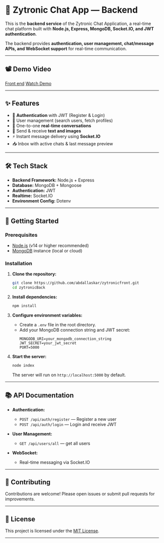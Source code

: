 # 💬 Zytronic Chat App — Backend

This is the **backend service** of the Zytronic Chat Application, a real-time chat platform built with **Node.js, Express, MongoDB, Socket.IO, and JWT authentication**.

The backend provides **authentication, user management, chat/message APIs, and WebSocket support** for real-time communication.

---

## 📽️ Demo Video

[Front end](https://youtu.be/your-demo-link)
[Watch Demo](https://youtu.be/your-demo-link)

---

## ✨ Features

- 🔐 **Authentication** with JWT (Register & Login)
- 👤 User management (search users, fetch profiles)
- 💬 One-to-one **real-time conversations**
- 📨 Send & receive **text and images**
- ⚡ Instant message delivery using **Socket.IO**
- 📥 Inbox with active chats & last message preview

---

## 🛠️ Tech Stack

- **Backend Framework:** Node.js + Express
- **Database:** MongoDB + Mongoose
- **Authentication:** JWT
- **Realtime:** Socket.IO
- **Environment Config:** Dotenv

---

## 🚀 Getting Started

### Prerequisites

- [Node.js](https://nodejs.org/) (v14 or higher recommended)
- [MongoDB](https://www.mongodb.com/) instance (local or cloud)

### Installation

1. **Clone the repository:**

   ```bash
   git clone https://github.com/abdallaskar/zytronicfront.git
   cd zytronicBack
   ```

2. **Install dependencies:**

   ```bash
   npm install
   ```

3. **Configure environment variables:**

   - Create a `.env` file in the root directory.
   - Add your MongoDB connection string and JWT secret:
     ```env
     MONGODB_URI=your_mongodb_connection_string
     JWT_SECRET=your_jwt_secret
     PORT=5000
     ```

4. **Start the server:**
   ```bash
   node index
   ```
   The server will run on `http://localhost:5000` by default.

---

## 📚 API Documentation

- **Authentication:**

  - `POST /api/auth/register` — Register a new user
  - `POST /api/auth/login` — Login and receive JWT

- **User Management:**

  - `GET /api/users/all` — get all users



- **WebSocket:**
  - Real-time messaging via Socket.IO

---

## 🤝 Contributing

Contributions are welcome! Please open issues or submit pull requests for improvements.

---

## 📝 License

This project is licensed under the [MIT License](LICENSE).

---
